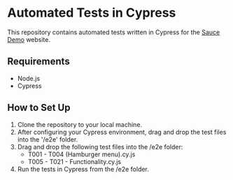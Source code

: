 # Automated Tests in Cypress

This repository contains automated tests written in Cypress for the [Sauce Demo](https://www.saucedemo.com/v1/index.html) website.

## Requirements

- Node.js
- Cypress

## How to Set Up

1. Clone the repository to your local machine.
2. After configuring your Cypress environment, drag and drop the test files into the '/e2e' folder.
3. Drag and drop the following test files into the /e2e folder:
   - T001 - T004 (Hamburger menu).cy.js
   - T005 - T021 - Functionality.cy.js
4. Run the tests in Cypress from the /e2e folder.
